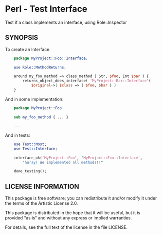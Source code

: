 # Perl - Test Interface

Test if a class implements an interface, using Role::Inspector

## SYNOPSIS

To create an Interface:

```perl
    package MyProject::Foo::Interface;
    
    use Role::MethodReturns;
    
    around my_foo_method => class_method ( Str, $foo, Int $bar ) {
        returns_object_does_interface( 'MyProject::Bar::Interface'(
            $original->( $class => ( $foo, $bar ) )
    }
```

And in some implementation:

```perl
    package MyProject::Foo
    
    sub my_foo_method { ... }
    
    ...
```

And in tests:

```perl
    use Test::Most;
    use Test::Interface;
    
    interface_ok('MyProject::Foo', 'MyProject::Foo::Interface',
        "huray! We implemented all methods!!"
    
    done_testing();
```

## LICENSE INFORMATION

This package is free software; you can redistribute it and/or modify it under
the terms of the Artistic License 2.0.

This package is distributed in the hope that it will be useful, but it is
provided “as is” and without any express or implied warranties.

For details, see the full text of the license in the file LICENSE.
